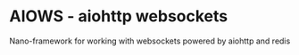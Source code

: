 AIOWS - aiohttp websockets
==========================
Nano-framework for working with websockets powered by aiohttp and redis
